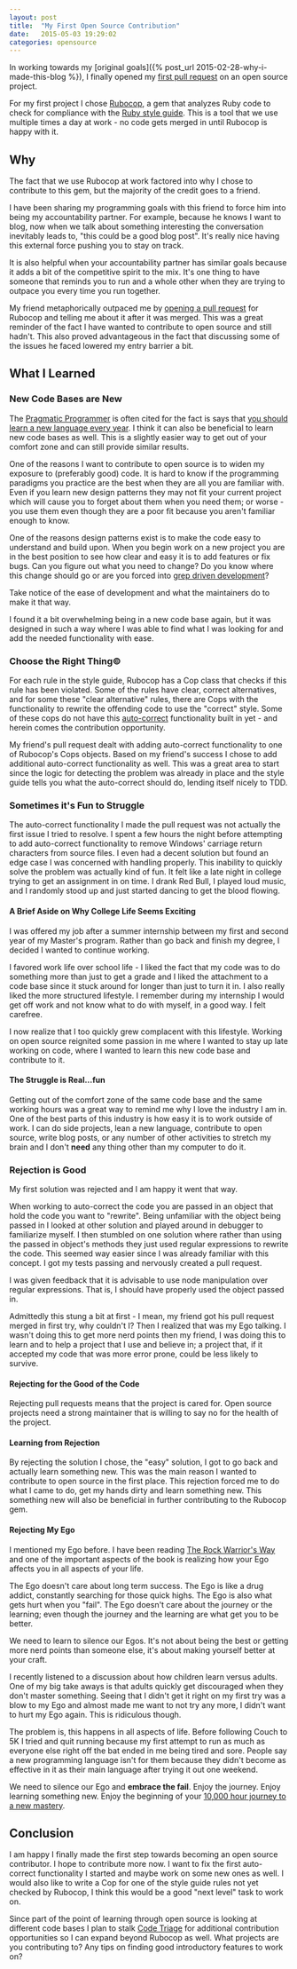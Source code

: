 ```yaml
---
layout: post
title:  "My First Open Source Contribution"
date:   2015-05-03 19:29:02
categories: opensource
---
```


In working towards my [original goals]({% post_url 2015-02-28-why-i-made-this-blog %}), I finally opened my [first pull request](https://github.com/bbatsov/rubocop/pull/1857) on an open source project.

For my first project I chose [Rubocop](https://github.com/bbatsov/rubocop), a gem that analyzes Ruby code to check for compliance with the [Ruby style guide](https://github.com/bbatsov/ruby-style-guide). This is a tool that we use multiple times a day at work - no code gets merged in until Rubocop is happy with it.

## Why

The fact that we use Rubocop at work factored into why I chose to contribute to this gem, but the majority of the credit goes to a friend.

I have been sharing my programming goals with this friend to force him into being my accountability partner. For example, because he knows I want to blog, now when we talk about something interesting the conversation inevitably leads to, "this could be a good blog post". It's really nice having this external force pushing you to stay on track.

It is also helpful when your accountability partner has similar goals because it adds a bit of the competitive spirit to the mix. It's one thing to have someone that reminds you to run and a whole other when they are trying to outpace you every time you run together.

My friend metaphorically outpaced me by [opening a pull request](https://github.com/bbatsov/rubocop/pull/1818) for Rubocop and telling me about it after it was merged. This was a great reminder of the fact I have wanted to contribute to open source and still hadn't. This also proved advantageous in the fact that discussing some of the issues he faced lowered my entry barrier a bit.

## What I Learned

### New Code Bases are New

The [Pragmatic Programmer](https://pragprog.com/book/tpp/the-pragmatic-programmer) is often cited for the fact is says that [you should learn a new language every year](http://blog.teamtreehouse.com/learn-a-new-programming-language-every-year). I think it can also be beneficial to learn new code bases as well. This is a slightly easier way to get out of your comfort zone and can still provide similar results.

One of the reasons I want to contribute to open source is to widen my exposure to (preferably good) code. It is hard to know if the programming paradigms you practice are the best when they are all you are familiar with. Even if you learn new design patterns they may not fit your current project which will cause you to forget about them when you need them; or worse - you use them even though they are a poor fit because you aren't familiar enough to know.

One of the reasons design patterns exist is to make the code easy to understand and build upon. When you begin work on a new project you are in the best position to see how clear and easy it is to add features or fix bugs. Can you figure out what you need to change? Do you know where this change should go or are you forced into [grep driven development](http://stevenharman.net/bag-of-methods-module-and-grep-driven-development)?

Take notice of the ease of development and what the maintainers do to make it that way.

I found it a bit overwhelming being in a new code base again, but it was designed in such a way where I was able to find what I was looking for and add the needed functionality with ease.

### Choose the Right Thing&copy;

For each rule in the style guide, Rubocop has a Cop class that checks if this rule has been violated. Some of the rules have clear, correct alternatives, and for some these "clear alternative" rules, there are Cops with the functionality to rewrite the offending code to use the "correct" style. Some of these cops do not have this [auto-correct](https://github.com/bbatsov/rubocop/wiki/Automatic-Corrections) functionality built in yet - and herein comes the contribution opportunity.

My friend's pull request dealt with adding auto-correct functionality to one of Rubocop's Cops objects. Based on my friend's success I chose to add additional auto-correct functionality as well. This was a great area to start since the logic for detecting the problem was already in place and the style guide tells you what the auto-correct should do, lending itself nicely to TDD.

### Sometimes it's Fun to Struggle

The auto-correct functionality I made the pull request was not actually the first issue I tried to resolve. I spent a few hours the night before attempting to add auto-correct functionality to remove Windows' carriage return characters from source files. I even had a decent solution but found an edge case I was concerned with handling properly. This inability to quickly solve the problem was actually kind of fun. It felt like a late night in college trying to get an assignment in on time. I drank Red Bull, I played loud music, and I randomly stood up and just started dancing to get the blood flowing.

#### A Brief Aside on Why College Life Seems Exciting

I was offered my job after a summer internship between my first and second year of my Master's program. Rather than go back and finish my degree, I decided I wanted to continue working.

 I favored work life over school life - I liked the fact that my code was to do something more than just to get a grade and I liked the attachment to a code base since it stuck around for longer than just to turn it in. I also really liked the more structured lifestyle. I remember during my internship I would get off work and not know what to do with myself, in a good way. I felt carefree.

I now realize that I too quickly grew complacent with this lifestyle. Working on open source reignited some passion in me where I wanted to stay up late working on code, where I wanted to learn this new code base and contribute to it.

#### The Struggle is Real...fun

Getting out of the comfort zone of the same code base and the same working hours was a great way to remind me why I love the industry I am in. One of the best parts of this industry is how easy it is to work outside of work. I can do side projects, lean a new language, contribute to open source, write blog posts, or any number of other activities to stretch my brain and I don't **need** any thing other than my computer to do it.

### Rejection is Good

My first solution was rejected and I am happy it went that way.

When working to auto-correct the code you are passed in an object that hold the code you want to "rewrite". Being unfamiliar with the object being passed in I looked at other solution and played around in debugger to familiarize myself. I then stumbled on one solution where rather than using the passed in object's methods they just used regular expressions to rewrite the code. This seemed way easier since I was already familiar with this concept. I got my tests passing and nervously created a pull request.

I was given feedback that it is advisable to use node manipulation over regular expressions. That is, I should have properly used the object passed in.

Admittedly this stung a bit at first - I mean, my friend got his pull request merged in first try, why couldn't I? Then I realized that was my Ego talking. I wasn't doing this to get more nerd points then my friend, I was doing this to learn and to help a project that I use and believe in; a project that, if it accepted my code that was more error prone, could be less likely to survive.

#### Rejecting for the Good of the Code

Rejecting pull requests means that the project is cared for. Open source projects need a strong maintainer that is willing to say no for the health of the project.

#### Learning from Rejection

By rejecting the solution I chose, the "easy" solution, I got to go back and actually learn something new. This was the main reason I wanted to contribute to open source in the first place. This rejection forced me to do what I came to do, get my hands dirty and learn something new. This something new will also be beneficial in further contributing to the Rubocop gem.

#### Rejecting My Ego

I mentioned my Ego before. I have been reading [The Rock Warrior's Way](http://www.amazon.com/The-Rock-Warriors-Way-Training/dp/0974011215) and one of the important aspects of the book is realizing how your Ego affects you in all aspects of your life.

The Ego doesn't care about long term success. The Ego is like a drug addict, constantly searching for those quick highs. The Ego is also what gets hurt when you "fail". The Ego doesn't care about the journey or the learning; even though the journey and the learning are what get you to be better.

We need to learn to silence our Egos. It's not about being the best or getting more nerd points than someone else, it's about making yourself better at your craft.

I recently listened to a discussion about how children learn versus adults. One of my big take aways is that adults quickly get discouraged when they don't master something. Seeing that I didn't get it right on my first try was a blow to my Ego and almost made me want to not try any more, I didn't want to hurt my Ego again. This is ridiculous though.

The problem is, this happens in all aspects of life. Before following Couch to 5K I tried and quit running because my first attempt to run as much as everyone else right off the bat ended in me being tired and sore. People say a new programming language isn't for them because they didn't become as effective in it as their main language after trying it out one weekend.

We need to silence our Ego and **embrace the fail**. Enjoy the journey. Enjoy learning something new. Enjoy the beginning of your [10,000 hour journey to a new mastery](http://www.wisdomgroup.com/blog/10000-hours-of-practice/).

## Conclusion

I am happy I finally made the first step towards becoming an open source contributor. I hope to contribute more now. I want to fix the first auto-correct functionality I started and maybe work on some new ones as well. I would also like to write a Cop for one of the style guide rules not yet checked by Rubocop, I think this would be a good "next level" task to work on.

Since part of the point of learning through open source is looking at different code bases I plan to stalk [Code Triage](http://www.codetriage.com/) for additional contribution opportunities so I can expand beyond Rubocop as well. What projects are you contributing to? Any tips on finding good introductory features to work on?
